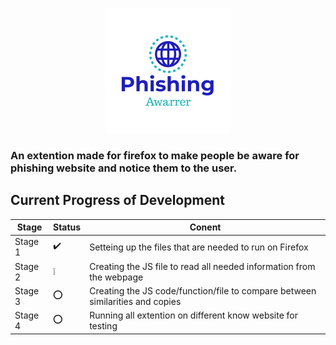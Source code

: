 <p align="center">
  <img src="https://github.com/Bomrzoq/PhishingAwarness_Extenstion/blob/main/logo.png?raw=true" alt="Sublime's custom image"/>
</p>

### An extention made for firefox to make people be aware for phishing website and notice them to the user.

## Current Progress of Development

 Stage | Status | Conent 
 ------------ | ------------- | -------------
 Stage 1 |   :heavy_check_mark: | Setteing up the files that are needed to run on Firefox
 Stage 2 |   :grey_exclamation: | Creating the JS file to read all needed information from the webpage
 Stage 3 |   :o: | Creating the JS code/function/file to compare between similarities and copies
 Stage 4 |   :o: | Running all extention on different know website for testing
